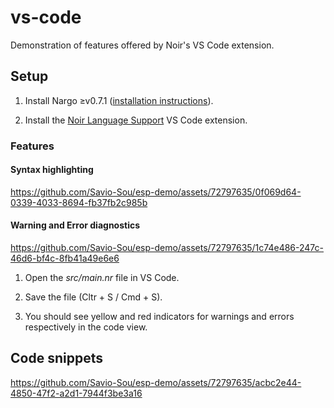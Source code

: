 # vs-code

Demonstration of features offered by Noir's VS Code extension.

## Setup

1. Install Nargo ≥v0.7.1 ([installation instructions](https://noir-lang.org/getting_started/nargo_installation)).

2. Install the [Noir Language Support](https://marketplace.visualstudio.com/items?itemName=noir-lang.vscode-noir) VS Code extension.

### Features

#### Syntax highlighting

https://github.com/Savio-Sou/esp-demo/assets/72797635/0f069d64-0339-4033-8694-fb37fb2c985b

#### Warning and Error diagnostics

https://github.com/Savio-Sou/esp-demo/assets/72797635/1c74e486-247c-46d6-bf4c-8fb41a49e6e6

1. Open the _src/main.nr_ file in VS Code.

2. Save the file (Cltr + S / Cmd + S).

3. You should see yellow and red indicators for warnings and errors respectively in the code view.

## Code snippets

https://github.com/Savio-Sou/esp-demo/assets/72797635/acbc2e44-4850-47f2-a2d1-7944f3be3a16
